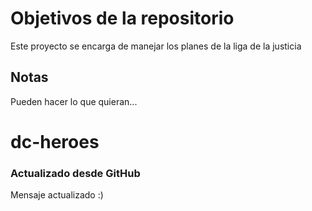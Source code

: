 # Objetivos de la repositorio

Este proyecto se encarga de manejar los planes de la liga de la justicia


## Notas
Pueden hacer lo que quieran...
# dc-heroes

### Actualizado desde GitHub
Mensaje actualizado :)
